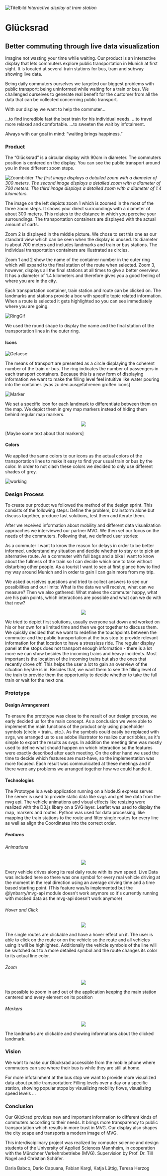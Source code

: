 ![Titelbild](./Images/headerPicture.png)
*Interactive display at tram station*

# Glücksrad
## Better commuting through live data visualization

Imagine not wasting your time while waiting. Our product is an interactive display that lets commuters explore public transportation in Munich at first sight. It is located at several train stations for bus, tram and subway showing live data. 

Being daily commuters ourselves we targeted our biggest problems with public transport: being uninformed while waiting for a train or bus. We challenged ourselves to generate real benefit for the customer from all the data that can be collected concerning public transport.

With our display we want to help the commuter...

...to find incredible fast the best train for his individual needs.
...to travel more relaxed and comfortable.
...to sweeten the wait by infotaiment.

Always with our goal in mind: “waiting brings happiness.”
 
### Product
The “Glücksrad”  is a circular display with 90cm in diameter. The commuters position is centered on the display. You can see the public transport around you in three different zoom steps. 

![Zoombilder](./Images/allzooms.png)
*The first image displays a detailed zoom with a diameter of 300 meters. 
The second image displays a detailed zoom with a diameter of 700 meters. 
The third image displays a detailed zoom with a diameter of 1.4 kilometers.*


The image on the left depicts zoom 1 which is zoomed in the most of the three zoom steps. It shows your direct surroundings with a diameter of about 300 meters. This relates to the distance in which you perceive your surroundings. The transportation containers are displayed with the actual amount of carts.

Zoom 2 is displayed in the middle picture. We chose to set this one as our standard view which can be seen when the display is unused. Its diameter is about 700 meters and includes landmarks and train or bus stations. The individual transportation containers are illustrated as circles.

Zoom 1 and 2 show the name of the container number in the outer ring which will expand to the final station of the route when selected. Zoom 3, however, displays all the final stations at all times to give a better overview. It has a diameter of 1.4 kilometers and therefore gives you a good feeling of where you are in the city.

Each transportation container, train station and route can be clicked on. The landmarks and stations provide a box with specific topic related information. When a route is selected it gets highlighted so you can see immediately where you are going.

![RingGif](./Images/ring.gif)

We used the round shape to display the name and the final station of the transportation lines in the outer ring.
 
#### Icons
![Gefaese](./Images/gefaese.png)

The means of transport are presented as a circle displaying the coherent number of the train or bus. The ring indicates the number of passengers in each transport containers. Because this is a new form of displaying information we want to make the filling level feel intuitive like water pouring into the container. [was zu den ausgefahrenen großen icons]

![Marker](./Images/markers.png)

We set a specific icon for each landmark to differentiate between them on the map. We depict them in grey map markers instead of hiding them behind regular map markers.


<p align="center">
  <img src="./Images/infobox.png">
</p>

[Maybe some text about that markers]
 
#### Colors
We applied the same colors to our icons as the actual colors of the transportation lines to make it easy to find your usual train or bus by the color. In order to not clash these colors we decided to only use different shades of grey. 
 
 <!--[mehr Produktbeschreibung]-->
 
 
![working](./Images/work.JPG)
 
### Design Process

To create our product we followed the method of the design sprint. This consists of the following steps: Define the problem, brainstorm alone but discuss together, produce fast solutions, test them and iterate them. 

After we received information about mobility and different data visualization approaches we interviewed our partner MVG. We then set our focus on the needs of the commuters. Following that, we defined user stories:

As a commuter I want to know the reason for delays in order to be better informed, understand my situation and decide whether to stay or to pick an alternative route.
As a commuter with full bags and a bike I want to know about the fullness of the train so I can decide which one to take without disturbing other people.
As a tourist I want to see at first glance how to find my way around Munich and in order to gain I can gain more from my trip.

We asked ourselves questions and tried to collect answers to see our possibilities and our limits: What is the data we will receive, what can we measure? Then we also gathered: What makes the commuter happy, what are his pain points, which interactions are possible and what can we do with that now?

<p align="center">
  <img src="./Images/skizzen.png">
</p>

We tried to depict first solutions, usually everyone sat down and worked on his or her own for a limited time and then we got together to discuss them. We quickly decided that we want to redefine the touchpoints between the commuter and the public transportation at the bus stop to provide relevant information for that location to have a stressless ride. The regular display panel at the stops does not transport enough information - there is a lot more we can show besides the incoming trains and heavy incidents. Most important is the location of the incoming trains but also the ones that recently drove off. This helps the user a lot to gain an overview of the situation he/she is in. Besides that, we want them to see the filling level of the train to provide them the opportunity to decide whether to take the full train or wait for the next one. 

### Prototype
<!-- @Dario -->
#### Design Arrangement
To ensure the prototype was close to the result of our design process, we early decided us for the main concept. As a conclusion we were able to implement the main functions of the product only using placeholder symbols (circle = train.. etc.). As the symbols could easily be replaced with svgs, we arranged us to use adobe illustrator to realize our scribbles, as it's simple to export the results as svgs. In addition the meeting time was mostly used to define what should happen on which interaction so the features were exactly described after each meeting. On the other hand we used the time to decide which features are must-have, so the implementation was more focused. Each result was communicated at these meetings and if there were any problems we arranged together how we could handle it.

#### Technologies
The Prototype is a web application running on a NodeJS express server. The server is used to provide static data like svgs and get live data from the mvg api. The vehicle animations and visual effects like resizing were realized with the D3.js libary on a SVG layer. Leaflet was used to display the map, markers and routes. Python was used for data processing, like mapping the train stations to the route and filter single routes for every line as well as align the Coordinates into the correct order.

##### Features

###### Animations

<p align="center">
  <img src="./Images/animation.gif">
</p>

Every vehicle drives along its real daily route with its own speed. Live Data was included here so there was one symbol for every real vehicle driving at the moment in the real direction using an average driving time and a time based starting point. 
(This feature was/is implemented but the @lynbarry/mvg-api module doesn't work anymore so it's currently running with mocked data as the mvg-api doesn't work anymore)

###### Hover and Click

<p align="center">
  <img src="./Images/clickAndHover.gif">
</p>

The single routes are clickable and have a hover effect on it. The user is able to click on the route or on the vehicle so the route and all vehicles using it will be highlighted. Additionally the vehicle symbols of the line will be switched out to a more detailed symbol and the route changes its color to its actual line color. 

###### Zoom

<p align="center">
  <img src="./Images/clickAndHover.gif">
</p>

Its possible to zoom in and out of the application keeping the main station centered and every element on its position

###### Markers

<p align="center">
  <img src="./Images/markers.gif">
</p>

The landmarks are clickable and showing informations about the clicked landmark.

### Vision
We want to make our Glücksrad accessible from the mobile phone where commuters can see where their bus is while they are still at home. 

For more infotainment at the bus stop we want to provide more visualized data about public transportation: Filling levels over a day or a specific station, showing popular stops by visualizing mobility flows, visualizing speed levels ...

### Conclusion
Our Glückrad provides new and important information to different kinds of commuters according to their needs. It brings more transparency to public transportation which results in more trust in MVG. Our display also  shapes the city scape and transports a modern image of MVG.

This interdisciplinary project was realized by computer science and design students of the University of Applied Sciences Mannheim, in cooperation with the Münchner Verkehrsbetriebe (MVG). Supervision by Prof. Dr. Till Nagel and Christian Schäfer.

Daria Babco, Dario Capuana, Fabian Kargl, Katja Lüttig, Teresa Herzog
